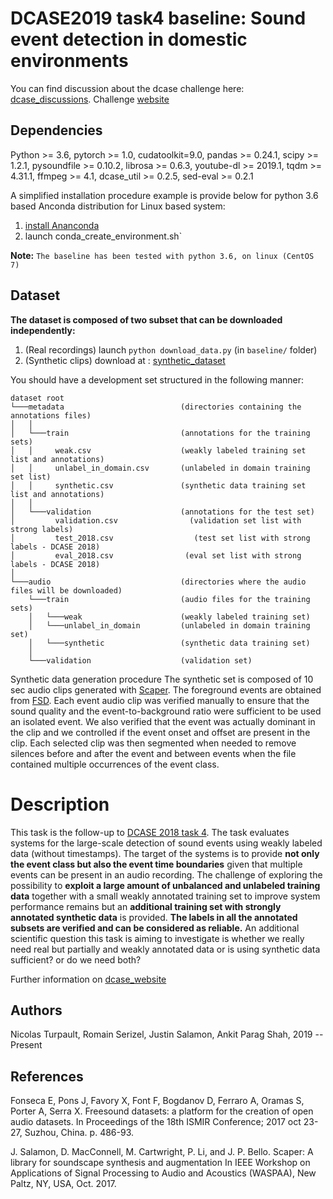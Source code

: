 # DCASE2019 task4 baseline: Sound event detection in domestic environments

You can find discussion about the dcase challenge here: [dcase_discussions](https://groups.google.com/forum/#!forum/dcase-discussions).
Challenge [website](http://dcase.community/challenge2019/)

## Dependencies

Python >= 3.6, pytorch >= 1.0, cudatoolkit=9.0, pandas >= 0.24.1, scipy >= 1.2.1, pysoundfile >= 0.10.2,
librosa >= 0.6.3, youtube-dl >= 2019.1, tqdm >= 4.31.1, ffmpeg >= 4.1, dcase_util >= 0.2.5, sed-eval >= 0.2.1

A simplified installation procedure example is provide below for python 3.6 based Anconda distribution for Linux based system:
1. [install Ananconda](https://www.anaconda.com/download/)
2. launch conda_create_environment.sh`

**Note:** `The baseline has been tested with python 3.6, on linux (CentOS 7)`

## Dataset
**The dataset is composed of two subset that can be downloaded independently:**

1. (Real recordings) launch `python download_data.py` (in `baseline/` folder)
2. (Synthetic clips) download at : [synthetic_dataset](https://doi.org/10.5281/zenodo.2583796)

You should have a development set structured in the following manner:

```
dataset root
└───metadata			              (directories containing the annotations files)
│   │
│   └───train			              (annotations for the training sets)
│   │     weak.csv                    (weakly labeled training set list and annotations)
│   │     unlabel_in_domain.csv       (unlabeled in domain training set list)
│   │     synthetic.csv               (synthetic data training set list and annotations)
│   │
│   └───validation			          (annotations for the test set)
│         validation.csv                (validation set list with strong labels)
│         test_2018.csv                  (test set list with strong labels - DCASE 2018)
│         eval_2018.csv                (eval set list with strong labels - DCASE 2018)
│    
└───audio					          (directories where the audio files will be downloaded)
    └───train			              (audio files for the training sets)
    │   └───weak                      (weakly labeled training set)
    │   └───unlabel_in_domain         (unlabeled in domain training set)
    │   └───synthetic                 (synthetic data training set)
    │
    └───validation			          (validation set)       
```


Synthetic data generation procedure
The synthetic set is composed of 10 sec audio clips generated with [Scaper](https://github.com/justinsalamon/scaper). 
The foreground events are obtained from [FSD](https://datasets.freesound.org/fsd/). Each event audio clip was verified manually to ensure that the sound quality and the event-to-background ratio were sufficient to be used an isolated event. We also verified that the event was actually dominant in the clip and we controlled if the event onset and offset are present in the clip. Each selected clip was then segmented when needed to remove silences before and after the event and between events when the file contained multiple occurrences of the event class.

# Description

This task is the follow-up to [DCASE 2018 task 4](../challenge2018/task-large-scale-weakly-labeled-semi-supervised-sound-event-detection). 
The task evaluates systems for the large-scale detection of sound events using weakly labeled data (without timestamps). 
The target of the systems is to provide **not only the event class but also the event time boundaries** given that multiple events can be present in an audio recording. 
The challenge of exploring the possibility to **exploit a large amount of unbalanced and unlabeled training data** together with a small weakly annotated training set to improve system performance remains but an **additional training set with strongly annotated synthetic data** is provided. 
**The labels in all the annotated subsets are verified and can be considered as reliable.**  An additional scientific question this task is aiming to investigate is whether we really need real but partially and weakly annotated data or is using synthetic data sufficient? or do we need both?

Further information on [dcase_website](http://dcase.community/challenge2019/task-sound-event-detection-in-domestic-environments)

## Authors

Nicolas Turpault, Romain Serizel, Justin Salamon, Ankit Parag Shah, 2019 -- Present

## References
Fonseca E, Pons J, Favory X, Font F, Bogdanov D, Ferraro A, Oramas S, Porter A, Serra X. 
Freesound datasets: a platform for the creation of open audio datasets. 
In Proceedings of the 18th ISMIR Conference; 2017 oct 23-27, Suzhou, China. p. 486-93.

J. Salamon, D. MacConnell, M. Cartwright, P. Li, and J. P. Bello. Scaper: A library for soundscape synthesis and augmentation
In IEEE Workshop on Applications of Signal Processing to Audio and Acoustics (WASPAA), New Paltz, NY, USA, Oct. 2017.
